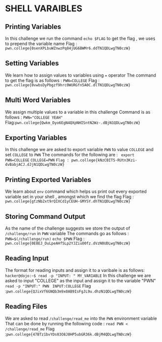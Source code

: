 # SHELL VARAIBLES 


## Printing  Variables

In this challenge we run the command `echo $FLAG` to get the flag , we use`$` to prepend the variable name 
Flag : `pwn.college{0senXPLbuWZnwzPq84jUG6BWMr6.ddTN1QDLwgTN0czW}`


## Setting Variables

We learn how to assign values to variables using `=` operator 
The command to get the flag is as follows : `PWN=COLLEGE`
Flag : `pwn.college{0vwbsDyPbgzf9hrc0WURGfn5A0C.dlTN1QDLwgTN0czW}`


## Multi Word Variables 

We assign multiple values to a variable in this challenge 
Command is as follows : `PWN="COLLEGE YEAH"`
Flag:`pwn.college{Qwkm_Dyo6EgN4QXpNHISntN2Wz-.dBjN1QDLwgTN0czW}`


## Exporting Variables

In this challenge we are asked to export variable `PWN` to value `COLLEGE` and set `COLLEGE` to `PWN`
The commands for the following are : 
` export PWN=COLLEGE`
`COLLEGE=PWN`
`Flag : pwn.college{kNzCBIT5-RUtn3Kzi-dvBabjACJ.dJjN1QDLwgTN0czW}`


## Printing Exported Variables

We learn about `env` command which helps us print out every exported variable set in your shell , amongst which we find the flag 
Flag : `pwn.college{gtzNb2xt9rQIXCd1yCEUH-GMYSY.dhTN1QDLwgTN0czW}`

## Storing Command Output

As the name of the challenge suggests we store the output of `/challenge/run` in `PWN` variable
The commands go as follows : 
` PWN=$(/challenge/run)`
`echo $PWN`
Flag : `pwn.college{0E8EJ_DuLpeAHfSLp2YJZiuO0fz.dVzN0UDLwgTN0czW}`

## Reading Input

The format for reading inputs and assign it to a varibale is as follows:
`hacker@dojo:~$ read -p "INPUT: " MY_VARIABLE`
In this challenge we are asked to input "COLLEGE" as the input and assign it to the variable "PWN"
`read -p "INPUT:" PWN`
` INPUT:COLLEGE`
Flag :`pwn.college{QJixVf6GNQb3m9x0AB9IsFgJL9u.dhzN1QDLwgTN0czW}`


## Reading Files

We are asked to  read `/challenge/read_me` into the `PWN` environment variable
That can be done by running the  following code :
`read PWN < /challenge/read_me`
Flag :`pwn.college{47BTz1bvYDs03O8J0HP5ubGR36k.dBjM4QDLwgTN0czW}`

